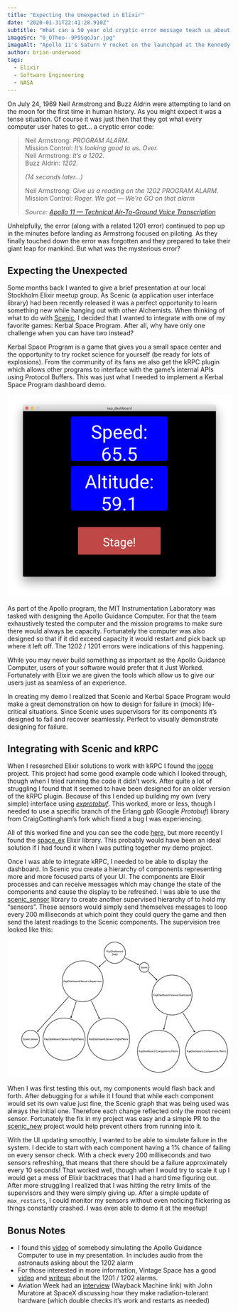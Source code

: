 ```yaml
---
title: "Expecting the Unexpected in Elixir"
date: "2020-01-31T22:41:28.910Z"
subtitle: "What can a 50 year old cryptic error message teach us about the software we write today?"
imageSrc: "0_OTheo--9P9SqoJar.jpg"
imageAlt: "Apollo 11's Saturn V rocket on the launchpad at the Kennedy Space Center. 1 July 1969. Photo: NASA"
author: brian-underwood
tags:
  - Elixir
  - Software Engineering
  - NASA
---
```


On July 24, 1969 Neil Armstrong and Buzz Aldrin were attempting to land on the moon for the first time in human history. As you might expect it was a tense situation. Of course it was just then that they got what every computer user hates to get… a cryptic error code:

> Neil Armstrong: *PROGRAM ALARM.*  
> Mission Control: *It’s looking good to us. Over.*  
> Neil Armstrong: *It’s a 1202.*  
> Buzz Aldrin: *1202.*  
>
> *(14 seconds later…)*
>
> Neil Armstrong: *Give us a reading on the 1202 PROGRAM ALARM.*  
> Mission Control: *Roger. We got — We’re GO on that alarm*  
>
> *Source: [Apollo 11 — Technical Air-To-Ground Voice Transcription](https://www.hq.nasa.gov/alsj/a11/a11transcript_tec.html)*

Unhelpfully, the error (along with a related 1201 error) continued to pop up in the minutes before landing as Armstrong focused on piloting. As they finally touched down the error was forgotten and they prepared to take their giant leap for mankind. But what was the mysterious error?

## Expecting the Unexpected

Some months back I wanted to give a brief presentation at our local Stockholm Elixir meetup group. As Scenic (a application user interface library) had been recently released it was a perfect opportunity to learn something new while hanging out with other Alchemists. When thinking of what to do with [Scenic](https://github.com/boydm/scenic), I decided that I wanted to integrate with one of my favorite games: Kerbal Space Program. After all, why have only one challenge when you can have two instead?

Kerbal Space Program is a game that gives you a small space center and the opportunity to try rocket science for yourself (be ready for lots of explosions). From the community of its fans we also get the kRPC plugin which allows other programs to interface with the game’s internal APIs using Protocol Buffers. This was just what I needed to implement a Kerbal Space Program dashboard demo.

![The Demo Dashboard Interface](1_hD-tJBiFrKXyy_jEpS4Hyg.png)

As part of the Apollo program, the MIT Instrumentation Laboratory was tasked with designing the Apollo Guidance Computer. For that the team exhaustively tested the computer and the mission programs to make sure there would always be capacity. Fortunately the computer was also designed so that if it did exceed capacity it would restart and pick back up where it left off. The 1202 / 1201 errors were indications of this happening.

While you may never build something as important as the Apollo Guidance Computer, users of your software would prefer that it Just Worked. Fortunately with Elixir we are given the tools which allow us to give our users just as seamless of an experience.

In creating my demo I realized that Scenic and Kerbal Space Program would make a great demonstration on how to design for failure in (mock) life-critical situations. Since Scenic uses supervisors for its components it’s designed to fail and recover seamlessly. Perfect to visually demonstrate designing for failure.

## Integrating with Scenic and kRPC

When I researched Elixir solutions to work with kRPC I found the [jooce](https://github.com/FiniteMonkeys/jooce) project. This project had some good example code which I looked through, though when I tried running the code it didn’t work. After quite a lot of struggling I found that it seemed to have been designed for an older version of the kRPC plugin. Because of this I ended up building my own (very simple) interface using [*exprotobuf*](https://github.com/bitwalker/exprotobuf). This worked, more or less, though I needed to use a specific branch of the Erlang *gpb* (Google *Protobuf*) library from CraigCottingham’s fork which fixed a bug I was experiencing.

All of this worked fine and you can see the code [here](https://gitlab.com/cheerfulstoic/ksp_scenic_dashboard/blob/master/lib/krpc.ex), but more recently I found the [space_ex](https://github.com/wisq/space_ex) Elixir library. This probably would have been an ideal solution if I had found it when I was putting together my demo project.

Once I was able to integrate kRPC, I needed to be able to display the dashboard. In Scenic you create a hierarchy of components representing more and more focused parts of your UI. The components are Elixir processes and can receive messages which may change the state of the components and cause the display to be refreshed. I was able to use the [scenic_sensor](https://github.com/boydm/scenic_sensor) library to create another supervised hierarchy of to hold my “sensors”. These sensors would simply send themselves messages to loop every 200 milliseconds at which point they could query the game and then send the latest readings to the Scenic components. The supervision tree looked like this:

![](1_O7_1UOslmkYNrD3Ik2NN0w.png)

When I was first testing this out, my components would flash back and forth. After debugging for a while it I found that while each component would set its own value just fine, the Scenic graph that was being used was always the initial one. Therefore each change reflected only the most recent sensor. Fortunately the fix in my project was easy and a simple PR to the [scenic_new](https://github.com/boydm/scenic_new) project would help prevent others from running into it.

With the UI updating smoothly, I wanted to be able to simulate failure in the system. I decide to start with each component having a 1% chance of failing on every sensor check. With a check every 200 milliseconds and two sensors refreshing, that means that there should be a failure approximately every 10 seconds! That worked well, though when I would try to scale it up I would get a mess of Elixir backtraces that I had a hard time figuring out. After more struggling I realized that I was hitting the retry limits of the supervisors and they were simply giving up. After a simple update of `max_restarts`, I could monitor my sensors without even noticing flickering as things constantly crashed. I was even able to demo it at the meetup!

## Bonus Notes

- I found this [video](https://www.youtube.com/watch?v=Qj2IETkScWA) of somebody simulating the Apollo Guidance Computer to use in my presentation. In includes audio from the astronauts asking about the 1202 alarm
- For those interested in more information, Vintage Space has a good [video](https://www.youtube.com/watch?v=kGD0zEbiDPQ) and [writeup](https://www.discovermagazine.com/the-sciences/apollo-11s-1202-alarm-explained#.W__d35NKh24) about the 1201 / 1202 alarms.
- Aviation Week had an [interview](https://web.archive.org/web/20180505110204/http://aviationweek.com/blog/dragons-radiation-tolerant-design) (Wayback Machine link) with John Muratore at SpaceX discussing how they make radiation-tolerant hardware (which double checks it’s work and restarts as needed)
